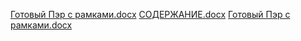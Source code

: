 <a href="https://andmi3.github.io/ПЭР/Готовый%20ПЭР%20с%20рамками.docx">Готовый Пэр с рамками.docx</a>
<a href="https://andmi3.github.io/ПЭР/СОДЕРЖАНИЕ.docx">СОДЕРЖАНИЕ.docx</a>
<a href="https://andmi3.github.io/ПЭР/Готовый%20ПЭР%20с%20рамками.docx">Готовый Пэр с рамками.docx</a>
